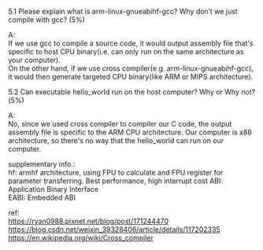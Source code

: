 5.1 Please explain what is arm-linux-gnueabihf-gcc? Why don’t we just compile with gcc? (5%)  
  
A:  
	If we use gcc to compile a source code, it would output assembly file that's specific to host CPU binary(i.e. can only run on the same architecture as your computer).  
	On the other hand, if we use cross compiler(e.g. arm-linux-gnueabihf-gcc), it would then generate targeted CPU binary(like ARM or MIPS architecture).

5.2 Can executable hello_world run on the host computer? Why or Why not?(5%)  
  
A:  
	No, since we used cross compiler to compiler our C code, the output assembly file is specific to the ARM CPU architecture. Our computer is x86 architecture, so there's no way that the hello_world can run on our computer.

supplementary info.:  
	hf: armhf architecture, using FPU to calculate and FPU register for parameter transferring. Best performance, high interrupt cost
	ABI: Application Binary Interface  
	EABI: Embedded ABI  



ref:  
	https://ryan0988.pixnet.net/blog/post/171244470   
	https://blog.csdn.net/weixin_39328406/article/details/117202335   
	https://en.wikipedia.org/wiki/Cross_compiler